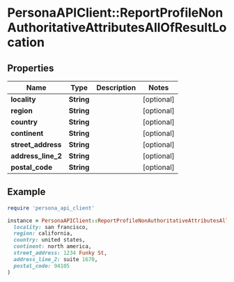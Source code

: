 # PersonaAPIClient::ReportProfileNonAuthoritativeAttributesAllOfResultLocation

## Properties

| Name | Type | Description | Notes |
| ---- | ---- | ----------- | ----- |
| **locality** | **String** |  | [optional] |
| **region** | **String** |  | [optional] |
| **country** | **String** |  | [optional] |
| **continent** | **String** |  | [optional] |
| **street_address** | **String** |  | [optional] |
| **address_line_2** | **String** |  | [optional] |
| **postal_code** | **String** |  | [optional] |

## Example

```ruby
require 'persona_api_client'

instance = PersonaAPIClient::ReportProfileNonAuthoritativeAttributesAllOfResultLocation.new(
  locality: san francisco,
  region: california,
  country: united states,
  continent: north america,
  street_address: 1234 Funky St,
  address_line_2: suite 1670,
  postal_code: 94105
)
```

